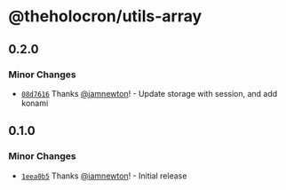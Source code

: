 # @theholocron/utils-array

## 0.2.0

### Minor Changes

- [`08d7616`](https://github.com/theholocron/utils/commit/08d76164422ee086befc0496c502c7e6581932aa) Thanks [@iamnewton](https://github.com/iamnewton)! - Update storage with session, and add konami

## 0.1.0

### Minor Changes

- [`1eea0b5`](https://github.com/theholocron/utils/commit/1eea0b58b6675297c28377a267faa9d1e7e1e232) Thanks [@iamnewton](https://github.com/iamnewton)! - Initial release
